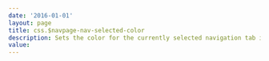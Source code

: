 ```yaml
---
date: '2016-01-01'
layout: page
title: css.$navpage-nav-selected-color
description: Sets the color for the currently selected navigation tab icon color for UI16
value:  
---
```

